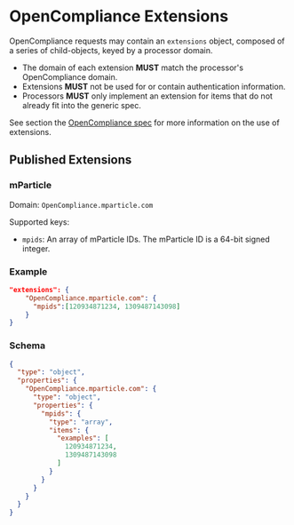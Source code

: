 # OpenCompliance Extensions

OpenCompliance requests may contain an `extensions` object, composed of a series of child-objects, keyed by a processor domain.

- The domain of each extension **MUST** match the processor's OpenCompliance domain.
- Extensions **MUST** not be used for or contain authentication information.
- Processors **MUST** only implement an extension for items that do not already fit into the generic spec.

See section the [OpenCompliance spec](OpenCompliance_specification.md) for more information on the use of extensions.

## Published Extensions

### mParticle

Domain: `OpenCompliance.mparticle.com`

Supported keys:

- `mpids`: An array of mParticle IDs. The mParticle ID is a 64-bit signed integer.

### Example

```json
"extensions": {
    "OpenCompliance.mparticle.com": {
      "mpids":[120934871234, 1309487143098]
    }
}
```

### Schema

```json
{
  "type": "object",
  "properties": {
    "OpenCompliance.mparticle.com": {
      "type": "object",
      "properties": {
        "mpids": {
          "type": "array",
          "items": {
            "examples": [
              120934871234,
              1309487143098
            ]
          }
        }
      }
    }
  }
}
```
